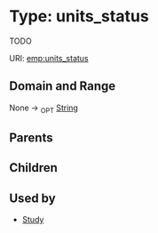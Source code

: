 
# Type: units_status


TODO

URI: [emp:units_status](https://microbiomedata/schema/emp/units_status)


## Domain and Range

None ->  <sub>OPT</sub> [String](types/String.md)

## Parents


## Children


## Used by

 * [Study](Study.md)

